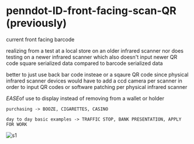 # penndot-ID-front-facing-scan-QR (previously)
current front facing barcode

realizing from a test at a local store on an older infrared scanner nor does testing on a newer infrared scanner which also doesn't input newer QR code square serialized data compared to barcode serialized data

better to just use back bar code insteae or a sqaure QR code since physical infrared scanner devices would have to add a ccd camera per scanner in order to input QR codes or software patching per physical infrared scanner

*EASE*of use to display instead of removing from a wallet or holder
```
purchasing -> BOOZE, CIGARETTES, CASINO

day to day basic examples -> TRAFFIC STOP, BANK PRESENTATION, APPLY FOR WORK
```

![s1](https://github.com/c4pt000/penndot-ID-front-facing-scan-QR/blob/main/drivers-id.png-QR-frontscan.png.pseduo.png?raw=true)

